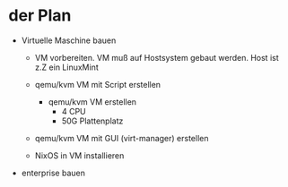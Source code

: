 # der Plan

- Virtuelle Maschine bauen
  - VM vorbereiten. VM muß auf Hostsystem gebaut werden. Host ist z.Z ein LinuxMint
  - qemu/kvm VM mit Script erstellen
    - qemu/kvm VM erstellen
      - 4 CPU
      - 50G Plattenplatz
  - qemu/kvm VM mit GUI (virt-manager) erstellen

  - NixOS in VM installieren

- enterprise bauen

